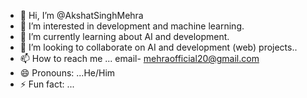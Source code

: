 - 👋 Hi, I’m @AkshatSinghMehra
- 👀 I’m interested in development and machine learning.
- 🌱 I’m currently learning about AI and development.
- 💞️ I’m looking to collaborate on AI and development (web) projects..
- 📫 How to reach me ...  email-  mehraofficial20@gmail.com
- 😄 Pronouns: ...He/Him
- ⚡ Fun fact: ...

<!---
AkshatSinghMehra/AkshatSinghMehra is a ✨ special ✨ repository because its `README.md` (this file) appears on your GitHub profile.
You can click the Preview link to take a look at your changes.
--->
